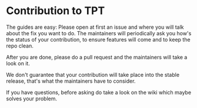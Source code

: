 # Contribution to TPT

The guides are easy: Please open at first an issue and where you will talk about the fix you want to do. 
The maintainers will periodically ask you how's the status of your contribution, to ensure features will come and to keep the repo clean.

After you are done, please do a pull request and the maintainers will take a look on it. 

We don't guarantee that your contribution will take place into the stable release, that's what the maintainers have to consider.

If you have questions, before asking do take a look on the wiki which maybe solves your problem.